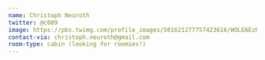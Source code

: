```yaml
---
name: Christoph Neuroth
twitter: @c089
image: https://pbs.twimg.com/profile_images/501621277757423616/WOLE6EzR.jpeg
contact-via: christoph.neuroth@gmail.com
room-type: cabin (looking for roomies!)
---
```

